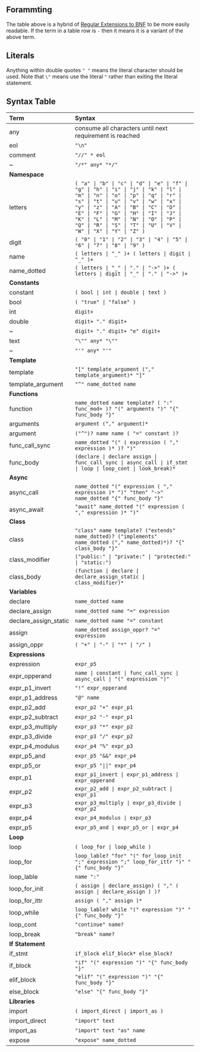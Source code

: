 ## Forammting
The table above is a hybrid of [Regular Extensions to BNF](http://matt.might.net/articles/grammars-bnf-ebnf/) to be more easily readable. If the term in a table row is ``-`` then it means it is a variant of the above term.

## Literals
Anything within double quotes ``" "`` means the literal character should be used. Note that ``\"`` means use the literal ``"`` rather than exiting the literal statement.


## Syntax Table
| Term | Syntax |
|:-|:-|
any | consume all characters until next requirement is reached
eol | ``"\n"``
comment | ``"//" * eol``
~ | ``"/*" any* "*/"``
**Namespace** | 
letters | ``( "a" \| "b" \| "c" \| "d" \| "e" \| "f" \| "g" \| "h" \| "i" \| "j" \| "k" \| "l" \| "m" \| "n" \| "o" \| "p" \| "q" \| "r" \| "s" \| "t" \| "u" \| "v" \| "w" \| "x" \| "y" \| "z" \| "A" \| "B" \| "C" \| "D" \| "E" \| "F" \| "G" \| "H" \| "I" \| "J" \| "K" \| "L" \| "M" \| "N" \| "O" \| "P" \| "Q" \| "R" \| "S" \| "T" \| "U" \| "V" \| "W" \| "X" \| "Y" \| "Z" )``
digit | ``( "0" \| "1" \| "2" \| "3" \| "4" \| "5" \| "6" \| "7" \| "8" \| "9" )``
name | ``( letters \| "_" )+ ( letters \| digit \| "_" )+ ``
name_dotted | ``( letters \| "_" \| "." \| "->" )+ ( letters \| digit \| "_" \| "." \| "->" )+``
**Constants** | 
constant | ``( bool \| int \| double \| text )``
bool | ``( "true" \| "false" )``
int | ``digit+``
double | ``digit+ "." digit+``
~ | ``digit+ "." digit+ "e" digit+``
text | ``"\"" any* "\""``
~ | ``"'" any* "'"``
**Template** |
template | ``"[" template_argument ("," template_argument)* "]"`` 
template_argument | ``"^" name_dotted name``
**Functions** | 
function | ``name_dotted name template? ( ":" func_mod+ )? "(" arguments ")" "{" func_body "}"``
arguments | ``argument ("," argument)*``
argument | ``("^")? name name ( "=" constant )?``
func_call_sync | ``name_dotted "(" ( expression ( "," expression )* )? ")" ``
func_body | ``(declare \| declare assign \| func_call_sync \| async_call \| if_stmt \| loop \| loop_cont \| look_break)*``
**Async** | 
async_call | ``name_dotted "(" expression ( "," expression )* ")" "then" "->" name_dotted "{" func_body "}"``
async_await | ``"await" name_dotted "(" expression ( "," expression )* ")"``
**Class** |
class | ``"class" name template? ("extends" name_dotted)? ("implements" name_dotted ("," name_dotted)*)? "{" class_body "}"``
class_modifier | ``("public:" \| "private:" \| "protected:" \| "static:")``
class_body | ``(function \| declare \| declare_assign_static \| class_modifier)*``
**Variables** |
declare | ``name_dotted name``
declare_assign | ``name_dotted name "=" expression``
declare_assign_static | ``name_dotted name "=" constant``
assign | ``name_dotted assign_oppr? "=" expression``
assign_oppr | ``( "+" \| "-" \| "*" \| "/" )``
**Expressions** |
expression | ``expr_p5``
expr_opperand | ``name \| constant \| func_call_sync \| async_call \| "(" expression ")"``
expr_p1_invert | ``"!" expr_opperand``
expr_p1_address | ``"@" name``
expr_p2_add | ``expr_p2 "+" expr_p1``
expr_p2_subtract | ``expr_p2 "-" expr_p1``
expr_p3_multiply | ``expr_p3 "*" expr_p2``
expr_p3_divide | ``expr_p3 "/" expr_p2``
expr_p4_modulus | ``expr_p4 "%" expr_p3``
expr_p5_and | ``expr_p5 "&&" expr_p4``
expr_p5_or | ``expr_p5 "\|\|" expr_p4``
expr_p1 | ``expr_p1_invert \| expr_p1_address \| expr_opperand ``
expr_p2 | ``expr_p2_add \| expr_p2_subtract \| expr_p1``
expr_p3 | ``expr_p3_multiply \| expr_p3_divide \| expr_p2``
expr_p4 | ``expr_p4_modulus \| expr_p3``
expr_p5 | ``expr_p5_and \| expr_p5_or \| expr_p4``
**Loop** |
loop | ``( loop_for \| loop_while )``
loop_for | ``loop_lable? "for" "(" for_loop_init ";" expression ";" loop_for_ittr ")" "{" func_body "}"``
loop_lable | ``name ":"``
loop_for_init | ``( assign \| declare_assign) ( "," ( assign \| declare_assign ) )?``
loop_for_ittr | ``assign ( "," assign )*``
loop_while | ``loop_lable? while "(" expression ")" "{" func_body "}"``
loop_cont | ``"continue" name?``
loop_break | ``"break" name?``
**If Statement** |
if_stmt | ``if_block elif_block* else_block?``
if_block | ``"if" "(" expression ")" "{" func_body "}"``
elif_block | ``"elif" "(" expression ")" "{" func_body "}"``
else_block | ``"else" "{" func_body "}"``
**Libraries** |
import | ``( import_direct \| import_as )``
import_direct | ``"import" text``
import_as | ``"import" text "as" name``
expose | ``"expose" name_dotted``
